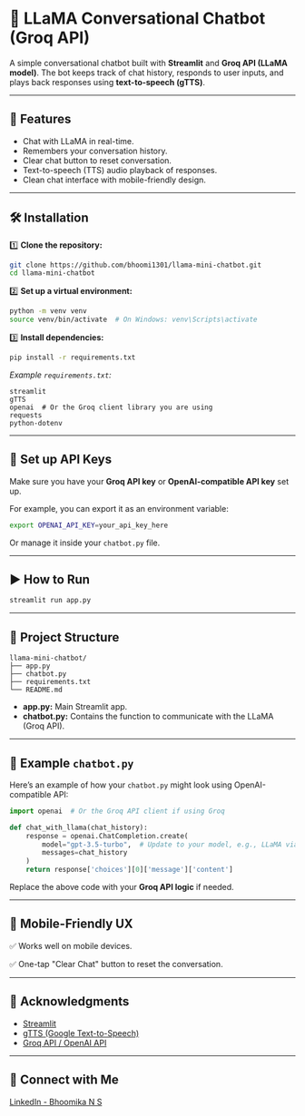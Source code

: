 # 💬 LLaMA Conversational Chatbot (Groq API)

A simple conversational chatbot built with **Streamlit** and **Groq API (LLaMA model)**. The bot keeps track of chat history, responds to user inputs, and plays back responses using **text-to-speech (gTTS)**.

---

## 🚀 Features

- Chat with LLaMA in real-time.
- Remembers your conversation history.
- Clear chat button to reset conversation.
- Text-to-speech (TTS) audio playback of responses.
- Clean chat interface with mobile-friendly design.

---

## 🛠️ Installation

1️⃣ **Clone the repository:**

```bash
git clone https://github.com/bhoomi1301/llama-mini-chatbot.git
cd llama-mini-chatbot
```

2️⃣ **Set up a virtual environment:**

```bash
python -m venv venv
source venv/bin/activate  # On Windows: venv\Scripts\activate
```

3️⃣ **Install dependencies:**

```bash
pip install -r requirements.txt
```

_Example `requirements.txt`:_

```
streamlit
gTTS
openai  # Or the Groq client library you are using
requests
python-dotenv
```

---

## 🔑 Set up API Keys

Make sure you have your **Groq API key** or **OpenAI-compatible API key** set up.

For example, you can export it as an environment variable:

```bash
export OPENAI_API_KEY=your_api_key_here
```

Or manage it inside your `chatbot.py` file.

---

## ▶️ How to Run

```bash
streamlit run app.py
```

---

## 🧠 Project Structure

```
llama-mini-chatbot/
├── app.py
├── chatbot.py
├── requirements.txt
└── README.md
```

- **app.py:** Main Streamlit app.
- **chatbot.py:** Contains the function to communicate with the LLaMA (Groq API).

---

## 📝 Example `chatbot.py`

Here’s an example of how your `chatbot.py` might look using OpenAI-compatible API:

```python
import openai  # Or the Groq API client if using Groq

def chat_with_llama(chat_history):
    response = openai.ChatCompletion.create(
        model="gpt-3.5-turbo",  # Update to your model, e.g., LLaMA via Groq
        messages=chat_history
    )
    return response['choices'][0]['message']['content']
```

Replace the above code with your **Groq API logic** if needed.

---

## 📱 Mobile-Friendly UX

✅ Works well on mobile devices.

✅ One-tap "Clear Chat" button to reset the conversation.

---

## 🙌 Acknowledgments

- [Streamlit](https://streamlit.io/)
- [gTTS (Google Text-to-Speech)](https://pypi.org/project/gTTS/)
- [Groq API / OpenAI API](https://groq.com/)

---

## 🔗 Connect with Me

[LinkedIn - Bhoomika N S](https://www.linkedin.com/in/bhoomikans)
